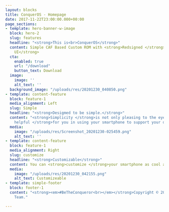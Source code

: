 ```yaml
---
layout: blocks
title: ConquerOS - Homepage
date: 2017-11-22T23:00:00.000+00:00
page_sections:
- template: hero-banner-w-image
  block: hero-2
  slug: features
  headline: "<strong>This is<br>ConquerOS</strong>"
  content: Simple CAF Based Custom ROM with <strong>Redsigned </strong>and <strong>Redefined
    UI</strong>
  cta:
    enabled: true
    url: "/download"
    button_text: Download
  image:
    image: ''
    alt_text: ''
  background_image: "/uploads/res/20201230_040850.png"
- template: content-feature
  block: feature-1
  media_alignment: Left
  slug: Simple
  headline: "<strong>Desigmed to be simple.</strong>"
  content: "<strong>Simplicity </strong>is not only pleasing to the eye but also <strong>very
    helpful </strong>for you in using your smartphone to support your daily activities"
  media:
    image: "/uploads/res/Screenshot_20201230-025459.png"
    alt_text: ''
- template: content-feature
  block: feature-1
  media_alignment: Right
  slug: customize
  headline: "<strong>Customizable</strong>"
  content: You can <strong>customize </strong>your smartphone as cool as yourself!
  media:
    image: "/uploads/res/20201230_042155.png"
    alt_text: Customizeable
- template: simple-footer
  block: footer-1
  content: "<strong><em>#BeTheConqueror<br></em></strong>Copyright © 2021 The ConquerOS
    Team."

---
```

